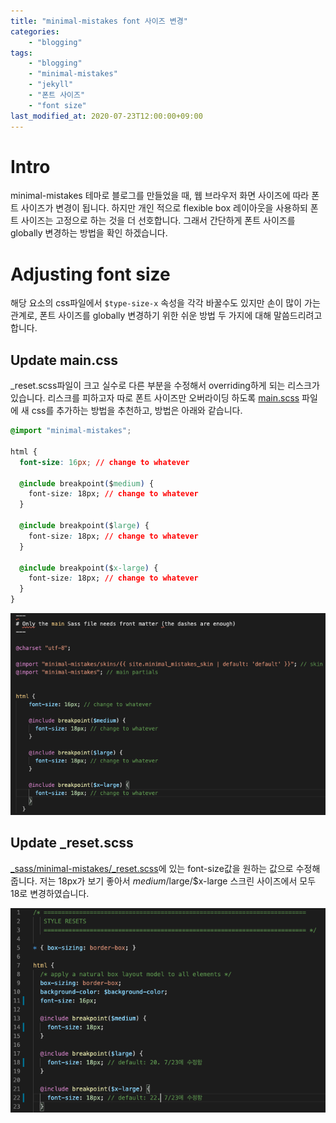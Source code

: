 ```yaml
---
title: "minimal-mistakes font 사이즈 변경"
categories: 
    - "blogging"
tags:
    - "blogging"
    - "minimal-mistakes"
    - "jekyll"
    - "폰트 사이즈"
    - "font size"
last_modified_at: 2020-07-23T12:00:00+09:00
---
```


# Intro
minimal-mistakes 테마로 블로그를 만들었을 때, 웹 브라우저 화면 사이즈에 따라 폰트 사이즈가 변경이 됩니다. 하지만 개인 적으로 flexible box 레이아웃을 사용하되 폰트 사이즈는 고정으로 하는 것을 더 선호합니다. 그래서 간단하게 폰트 사이즈를 globally 변경하는 방법을 확인 하겠습니다.



# Adjusting font size
해당 요소의 css파일에서 `$type-size-x` 속성을 각각 바꿀수도 있지만 손이 많이 가는 관계로, 폰트 사이즈를 globally 변경하기 위한 쉬운 방법 두 가지에 대해 말씀드리려고 합니다.

## Update main.css
_reset.scss파일이 크고 실수로 다른 부분을 수정해서 overriding하게 되는 리스크가 있습니다. 리스크를 피하고자 따로 폰트 사이즈만 오버라이딩 하도록 [main.scss](https://github.com/thinkreen/thinkreen.github.io/blob/master/assets/css/main.scss) 파일에 새 css를 추가하는 방법을 추천하고, 방법은 아래와 같습니다.
```css
@import "minimal-mistakes";

html {
  font-size: 16px; // change to whatever

  @include breakpoint($medium) {
    font-size: 18px; // change to whatever
  }

  @include breakpoint($large) {
    font-size: 18px; // change to whatever
  }

  @include breakpoint($x-large) {
    font-size: 18px; // change to whatever
  }
}
```
![font-size-Screenshot1](/assets/images/font-size-Screenshot1.png)

## Update _reset.scss
[_sass/minimal-mistakes/_reset.scss](https://github.com/thinkreen/thinkreen.github.io/blob/master/_sass/minimal-mistakes/_reset.scss)에 있는 font-size값을 원하는 값으로 수정해 줍니다. 저는 18px가 보기 좋아서 $medium/$large/$x-large 스크린 사이즈에서 모두 18로 변경하였습니다.

![font-size-Screenshot2](/assets/images/font-size-Screenshot2.png)

